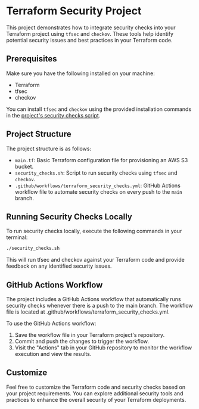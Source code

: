 # Terraform Security Project

This project demonstrates how to integrate security checks into your Terraform project using `tfsec` and `checkov`. These tools help identify potential security issues and best practices in your Terraform code.

## Prerequisites

Make sure you have the following installed on your machine:

- Terraform
- tfsec
- checkov

You can install `tfsec` and `checkov` using the provided installation commands in the [project's security checks script](security_checks.sh).

## Project Structure

The project structure is as follows:

- `main.tf`: Basic Terraform configuration file for provisioning an AWS S3 bucket.
- `security_checks.sh`: Script to run security checks using `tfsec` and `checkov`.
- `.github/workflows/terraform_security_checks.yml`: GitHub Actions workflow file to automate security checks on every push to the `main` branch.

## Running Security Checks Locally

To run security checks locally, execute the following commands in your terminal:

```bash
./security_checks.sh
```
This will run tfsec and checkov against your Terraform code and provide feedback on any identified security issues.

## GitHub Actions Workflow
The project includes a GitHub Actions workflow that automatically runs security checks whenever there is a push to the main branch. The workflow file is located at .github/workflows/terraform_security_checks.yml.

To use the GitHub Actions workflow:

 1. Save the workflow file in your Terraform project's repository.
 2. Commit and push the changes to trigger the workflow.
 3. Visit the "Actions" tab in your GitHub repository to monitor the workflow execution and view the results.

## Customize
Feel free to customize the Terraform code and security checks based on your project requirements. You can explore additional security tools and practices to enhance the overall security of your Terraform deployments.
